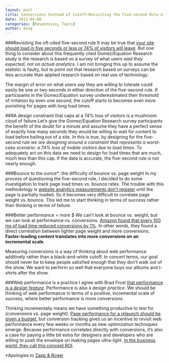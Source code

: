 ```yaml
---
layout: post
title: Conversions Instead of Cutoff—Revisiting the Five-second Rule of Web Performance
date: 2013-04-08
categories: [Responsive, Tools]
author: doug
---
```


###Revisiting the oft-cited five-second rule
It may be true that [your site should load in five seconds or less or 74% of visitors will leave](http://www.gomez.com/wp-content/downloads/19986_WhatMobileUsersWant_Wp.pdf). But one thing to consider about this frequently cited Gomez/Equation Research study is the research is based on a survey of what users *said they expected, not on actual analytics.* I am not bringing this up to assume the statistic is faulty, but to point out that research based on surveys can be less accurate than applied research based on real use of technology.

The margin of error on what users *say* they are willing to tolerate could easily be one or two seconds in either direction of the five-second rule.<!-- more --> If participants in the Gomez/Equation survey underestimated their threshold of irritation by even one second, the cutoff starts to becomes even more punishing for pages with long load times.

###A design constraint that caps at a 74% loss of visitors is a mushroom cloud of failure
Let’s give the Gomez/Equation Research survey participants the benefit of the doubt for a minute and assume they have a perfect sense of exactly how many seconds they would be willing to wait for content to load before bailing out of a site. In this is true, by designing for the five-second rule *we are designing around a constraint that represents a worst-case scenario: a 74% loss of mobile visitors due to load times.* To adequately act on this data we need to design for load times that are much, much less than this cap. If the data is accurate, the five-second rule is not nearly enough.

###Bounce to the ounce*: the difficulty of bounce vs. page weight 
In my process of questioning the five-second rule, I decided to do some investigation to track page load times vs. bounce rates. The trouble with this methodology is [website analytics measurements don’t register](http://rigor.com/2012/11/how-page-load-time-affects-bounce-rates/) until the page is partially loaded. So it becomes very difficult to correlate page weight vs. bounce. This led me to start thinking in terms of success rather than thinking in terms of failure.

###Better performance = more $
We can’t look at bounce vs. weight, but we can look at performance vs. conversions. [Amazon found that every 100 ms of load time reduced conversions by 1%](http://www.websiteoptimization.com/speed/tweak/psychology-web-performance/). In other words, they found a direct correlation between lighter page weight and more conversions. **Faster-loading content translates into more conversions on an incremental scale**. 

Measuring conversions is a way of thinking about web performance additively rather than a black-and-white cutoff. In concert terms, our goal should never be to keep people satisfied enough that they don’t walk out of the show. We want to perform so well that everyone buys our albums and t-shirts after the show.

###Web performance is a practice
I agree with Brad Frost [that performance is a *design feature*](http://bradfrostweb.com/blog/post/performance-as-design/). Performance is also a *design practice*. We should be thinking of web performance in terms of a positive, incremental scale of success, where better performance is more conversions.

Thinking incrementally means we have something productive to test for (conversions vs. page weight). [Page performance for a relaunch should be given a budget](http://clearleft.com/thinks/responsivedesignonabudget/), but conversion tracking gives us an incentive to revisit web performance every few weeks or months as new optimization techniques emerge. Because performance correlates directly with conversions, it’s also a case for paying a little bit extra for designers and developers who are willing to push the envelope on making pages ultra-light. [In the business world, they call this concept ROI](http://unsuck-it.com/return-on-investment-roi/).

*Apologies to [Zapp & Roger](http://www.youtube.com/watch?v=lK6wOG_aDl8)